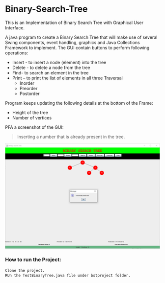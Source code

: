 # Binary-Search-Tree
This is an Implementation of Binary Search Tree with Graphical  User Interface.

A java program to create a Binary Search Tree that will make use of several Swing components, event handling, graphics and Java Collections Framework to implement. The GUI contain buttons to perform following operations:
- Insert - to insert a node (element) into the tree
- Delete - to delete a node from the tree
- Find- to search an element in the tree
- Print – to print the list of elements in all three Traversal
  - Inorder
  - Preorder
  - Postorder

Program keeps updating the following details at the bottom of the Frame:
- Height of the tree
- Number of vertices 


PFA a screenshot of the GUI:
> Inserting a number that is already present in the tree.

![Tree GUI](https://github.com/am791/Binary-Search-Tree/blob/master/Screenshots/snap2.PNG)

### How to run the Project:

```
Clone the project.
RUn the TestBinaryTree.java file under bstproject folder. 
```

